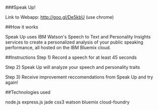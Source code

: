 ###Speak Up!

Link to Webapp: http://goo.gl/De5kbU (use chrome)

##How it works

Speak Up uses IBM Watson's Speech to Text and Personality Insights services to create a personalized analysis of your public speaking performance, all hosted on the IBM Bluemix cloud.

##Instructions
Step 1) Record a speech for at least 45 seconds

Step 2) Speak Up will analyze your speech and personality traits

Step 3) Receive improvement reccomendations from Speak Up and try again!

##Technologies used

node.js
express.js
jade
css3
watson
bluemix
cloud-foundry
